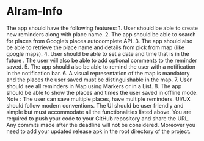 # Alram-Info
The app should have the following features:    1. User should be able to create new reminders along with place name.   2. The app should be able to search for places from ​Google’s places autocomplete API.   3. The app should also be able to retrieve the place name and details from ​pick from map (like google maps).    4. User should be able to ​set a date and time​ that is in the future . The user will also be able to add optional comments to the reminder saved.   5. The app should also be able to remind the user with a ​notification​ in the notification bar.   6. A visual representation of the map is mandatory and the places the user saved must be distinguishable in the map.    7. User should see all reminders in Map using Markers or in a List.   8. The app should be able to show the places and times the user saved in ​offline​ mode.      Note​ ​:​ The user can save multiple places, have multiple reminders. UI/UX should follow modern conventions. The UI should be user friendly and simple but must accommodate all the functionalities listed above.    You are required to push your code to your GitHub repository and share the URL. Any commits made after the deadline will not be considered. Moreover you need to add your updated release apk in the root directory of the project.
